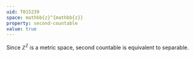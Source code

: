```yaml
---
uid: T015239
space: mathbb{z}^{mathbb{z}}
property: second-countable
value: true
---
```

Since $\mathbb{Z}^\mathbb{Z}$ is a metric space, second countable is equivalent to separable.

